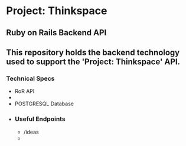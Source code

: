 <h1> Project: Thinkspace </h1>
<h2> Ruby on Rails Backend API <h2>

<p> This repository holds the backend technology used to support the 'Project: Thinkspace' API. <p>

<h3> Technical Specs </h3>
 <ul>
  <li> RoR API <li> 
  <li> POSTGRESQL Database <li>
  
  <h3> Useful Endpoints </h3>
   <ul>
    <li> /ideas <li>

